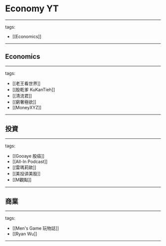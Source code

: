 # Economy YT

---
tags:
  - [[Economics]]
  
---

## Economics
---
tags:
  - [[老王看世界]]
  - [[股乾爹 KuKanTieh]]
  - [[清流君]]
  - [[窮奢極欲]]
  - [[MoneyXYZ]]
  
---

## 投資
---
tags:
  - [[Gooaye 股癌]]
  - [[All-In Podcast]]
  - [[雷瑪莉歐]]
  - [[美投讲美股]]
  - [[M觀點]]
  
---

## 商業
---
tags:
  - [[Men's Game 玩物誌]]
  - [[Ryan Wu]]
  
---
